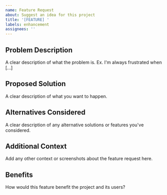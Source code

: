 ```yaml
---
name: Feature Request
about: Suggest an idea for this project
title: '[FEATURE] '
labels: enhancement
assignees: ''
---
```


## Problem Description
A clear description of what the problem is. Ex. I'm always frustrated when [...]

## Proposed Solution
A clear description of what you want to happen.

## Alternatives Considered
A clear description of any alternative solutions or features you've considered.

## Additional Context
Add any other context or screenshots about the feature request here.

## Benefits
How would this feature benefit the project and its users?
